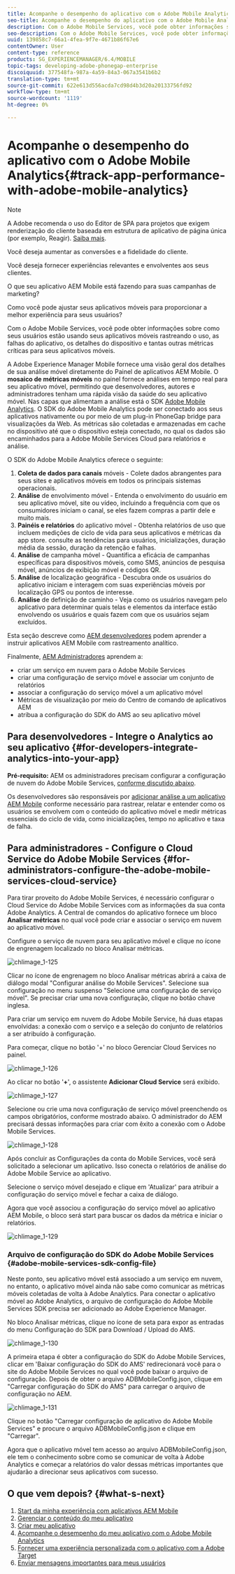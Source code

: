 ```yaml
---
title: Acompanhe o desempenho do aplicativo com o Adobe Mobile Analytics
seo-title: Acompanhe o desempenho do aplicativo com o Adobe Mobile Analytics
description: Com o Adobe Mobile Services, você pode obter informações sobre como seus usuários estão usando seus aplicativos móveis rastreando o uso, as falhas do aplicativo, os detalhes do dispositivo e tantas outras métricas críticas para seus aplicativos móveis. Siga esta página para saber mais.
seo-description: Com o Adobe Mobile Services, você pode obter informações sobre como seus usuários estão usando seus aplicativos móveis rastreando o uso, as falhas do aplicativo, os detalhes do dispositivo e tantas outras métricas críticas para seus aplicativos móveis. Siga esta página para saber mais.
uuid: 139858c7-66a1-4fea-9f7e-4671b86f67e6
contentOwner: User
content-type: reference
products: SG_EXPERIENCEMANAGER/6.4/MOBILE
topic-tags: developing-adobe-phonegap-enterprise
discoiquuid: 377548fa-987a-4a59-84a3-067a3541b6b2
translation-type: tm+mt
source-git-commit: 622e613d556acda7cd98d4b3d20a20133756fd92
workflow-type: tm+mt
source-wordcount: '1119'
ht-degree: 0%

---
```



# Acompanhe o desempenho do aplicativo com o Adobe Mobile Analytics{#track-app-performance-with-adobe-mobile-analytics}

>[!NOTE]
>
>A Adobe recomenda o uso do Editor de SPA para projetos que exigem renderização do cliente baseada em estrutura de aplicativo de página única (por exemplo, Reagir). [Saiba mais](/help/sites-developing/spa-overview.md).

Você deseja aumentar as conversões e a fidelidade do cliente.

Você deseja fornecer experiências relevantes e envolventes aos seus clientes.

O que seu aplicativo AEM Mobile está fazendo para suas campanhas de marketing?

Como você pode ajustar seus aplicativos móveis para proporcionar a melhor experiência para seus usuários?

Com o Adobe Mobile Services, você pode obter informações sobre como seus usuários estão usando seus aplicativos móveis rastreando o uso, as falhas do aplicativo, os detalhes do dispositivo e tantas outras métricas críticas para seus aplicativos móveis.

A Adobe Experience Manager Mobile fornece uma visão geral dos detalhes de sua análise móvel diretamente do Painel de aplicativos AEM Mobile. O **mosaico de métricas móveis** no painel fornece análises em tempo real para seu aplicativo móvel, permitindo que desenvolvedores, autores e administradores tenham uma rápida visão da saúde do seu aplicativo móvel. Nas capas que alimentam a análise está o SDK [Adobe Mobile Analytics](https://www.adobe.com/ca/solutions/digital-analytics/mobile-web-apps-analytics.html). O SDK do Adobe Mobile Analytics pode ser conectado aos seus aplicativos nativamente ou por meio de um plug-in PhoneGap bridge para visualizações da Web. As métricas são coletadas e armazenadas em cache no dispositivo até que o dispositivo esteja conectado, no qual os dados são encaminhados para a Adobe Mobile Services Cloud para relatórios e análise.

O SDK do Adobe Mobile Analytics oferece o seguinte:

1. **Coleta de dados para canais**  móveis - Colete dados abrangentes para seus sites e aplicativos móveis em todos os principais sistemas operacionais.
1. **Análise**  de envolvimento móvel - Entenda o envolvimento do usuário em seu aplicativo móvel, site ou vídeo, incluindo a frequência com que os consumidores iniciam o canal, se eles fazem compras a partir dele e muito mais.
1. **Painéis e relatórios**  do aplicativo móvel - Obtenha relatórios de uso que incluem medições de ciclo de vida para seus aplicativos e métricas da app store. consulte as tendências para usuários, inicializações, duração média da sessão, duração da retenção e falhas.
1. **Análise**  de campanha móvel - Quantifica a eficácia de campanhas específicas para dispositivos móveis, como SMS, anúncios de pesquisa móvel, anúncios de exibição móvel e códigos QR.
1. **Análise**  de localização geográfica - Descubra onde os usuários do aplicativo iniciam e interagem com suas experiências móveis por localização GPS ou pontos de interesse.
1. **Análise**  de definição de caminho - Veja como os usuários navegam pelo aplicativo para determinar quais telas e elementos da interface estão envolvendo os usuários e quais fazem com que os usuários sejam excluídos.

Esta seção descreve como [AEM desenvolvedores](#developers) podem aprender a instruir aplicativos AEM Mobile com rastreamento analítico.

Finalmente, [AEM Administradores](#administrators) aprendem a:

* criar um serviço em nuvem para o Adobe Mobile Services
* criar uma configuração de serviço móvel e associar um conjunto de relatórios
* associar a configuração do serviço móvel a um aplicativo móvel
* Métricas de visualização por meio do Centro de comando de aplicativos AEM
* atribua a configuração do SDK do AMS ao seu aplicativo móvel

## Para desenvolvedores - Integre o Analytics ao seu aplicativo {#for-developers-integrate-analytics-into-your-app}

**Pré-requisito:** AEM os administradores precisam configurar a configuração de nuvem do Adobe Mobile Services,  [conforme discutido abaixo](#amscloudserviceconfig).

Os desenvolvedores são responsáveis por [adicionar análise a um aplicativo AEM Mobile](/help/mobile/phonegap-add-analytics-to-apps.md) conforme necessário para rastrear, relatar e entender como os usuários se envolvem com o conteúdo do aplicativo móvel e medir métricas essenciais do ciclo de vida, como inicializações, tempo no aplicativo e taxa de falha.

## Para administradores - Configure o Cloud Service do Adobe Mobile Services {#for-administrators-configure-the-adobe-mobile-services-cloud-service}

Para tirar proveito do Adobe Mobile Services, é necessário configurar o Cloud Service do Adobe Mobile Services com as informações da sua conta Adobe Analytics. A Central de comandos do aplicativo fornece um bloco **Analisar métricas** no qual você pode criar e associar o serviço em nuvem ao aplicativo móvel.

Configure o serviço de nuvem para seu aplicativo móvel e clique no ícone de engrenagem localizado no bloco Analisar métricas.

![chlimage_1-125](assets/chlimage_1-125.png)

Clicar no ícone de engrenagem no bloco Analisar métricas abrirá a caixa de diálogo modal &quot;Configurar análise do Mobile Services&quot;. Selecione sua configuração no menu suspenso &quot;Selecione uma configuração de serviço móvel&quot;. Se precisar criar uma nova configuração, clique no botão chave inglesa.

Para criar um serviço em nuvem do Adobe Mobile Service, há duas etapas envolvidas: a conexão com o serviço e a seleção do conjunto de relatórios a ser atribuído à configuração.

Para começar, clique no botão &#39;+&#39; no bloco Gerenciar Cloud Services no painel.

![chlimage_1-126](assets/chlimage_1-126.png)

Ao clicar no botão &#39;**+**&#39;, o assistente **Adicionar Cloud Service** será exibido.

![chlimage_1-127](assets/chlimage_1-127.png)

Selecione ou crie uma nova configuração de serviço móvel preenchendo os campos obrigatórios, conforme mostrado abaixo. O administrador do AEM precisará dessas informações para criar com êxito a conexão com o Adobe Mobile Services.

![chlimage_1-128](assets/chlimage_1-128.png)

Após concluir as Configurações da conta do Mobile Services, você será solicitado a selecionar um aplicativo. Isso conecta o relatórios de análise do Adobe Mobile Service ao aplicativo.

Selecione o serviço móvel desejado e clique em &#39;Atualizar&#39; para atribuir a configuração do serviço móvel e fechar a caixa de diálogo.

Agora que você associou a configuração do serviço móvel ao aplicativo AEM Mobile, o bloco será start para buscar os dados da métrica e iniciar o relatórios.

![chlimage_1-129](assets/chlimage_1-129.png)

### Arquivo de configuração do SDK do Adobe Mobile Services {#adobe-mobile-services-sdk-config-file}

Neste ponto, seu aplicativo móvel está associado a um serviço em nuvem, no entanto, o aplicativo móvel ainda não sabe como comunicar as métricas móveis coletadas de volta à Adobe Analytics. Para conectar o aplicativo móvel ao Adobe Analytics, o arquivo de configuração do Adobe Mobile Services SDK precisa ser adicionado ao Adobe Experience Manager.

No bloco Analisar métricas, clique no ícone de seta para expor as entradas do menu Configuração do SDK para Download / Upload do AMS.

![chlimage_1-130](assets/chlimage_1-130.png)

A primeira etapa é obter a configuração do SDK do Adobe Mobile Services, clicar em &#39;Baixar configuração do SDK do AMS&#39; redirecionará você para o site do Adobe Mobile Services no qual você pode baixar o arquivo de configuração. Depois de obter o arquivo ADBMobileConfig.json, clique em &quot;Carregar configuração do SDK do AMS&quot; para carregar o arquivo de configuração no AEM.

![chlimage_1-131](assets/chlimage_1-131.png)

Clique no botão &quot;Carregar configuração de aplicativo do Adobe Mobile Services&quot; e procure o arquivo ADBMobileConfig.json e clique em &quot;Carregar&quot;.

Agora que o aplicativo móvel tem acesso ao arquivo ADBMobileConfig.json, ele tem o conhecimento sobre como se comunicar de volta à Adobe Analytics e começar a relatórios do valor dessas métricas importantes que ajudarão a direcionar seus aplicativos com sucesso.

## O que vem depois? {#what-s-next}

1. [Start da minha experiência com aplicativos AEM Mobile](/help/mobile/starting-aem-phonegap-app.md)
1. [Gerenciar o conteúdo do meu aplicativo](/help/mobile/phonegap-manage-app-content.md)
1. [Criar meu aplicativo](/help/mobile/building-app-mobile-phonegap.md)
1. [Acompanhe o desempenho do meu aplicativo com o Adobe Mobile Analytics](/help/mobile/phonegap-intro-to-app-analytics.md)
1. [Fornecer uma experiência personalizada com o aplicativo com a Adobe Target](/help/mobile/phonegap-aem-mobile-content-personalization.md)
1. [Enviar mensagens importantes para meus usuários](/help/mobile/phonegap-push-notifications.md)
